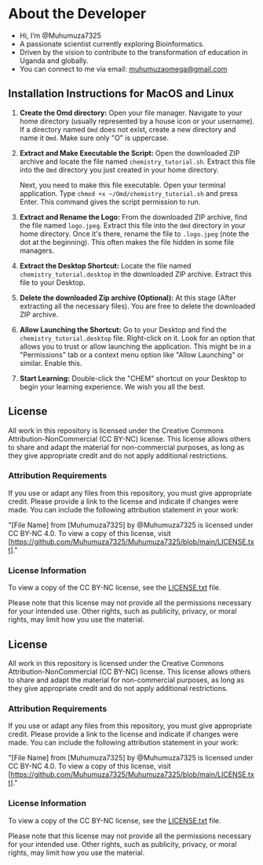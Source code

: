 # About the Developer

- Hi, I’m @Muhumuza7325
- A passionate scientist currently exploring Bioinformatics.
- Driven by the vision to contribute to the transformation of education in Uganda and globally.
- You can connect to me via email: muhumuzaomega@gmail.com

## Installation Instructions for MacOS and Linux

1.  **Create the Omd directory:**
    Open your file manager. Navigate to your home directory (usually represented by a house icon or your username). If a directory named `Omd` does not exist, create a new directory and name it `Omd`. Make sure only "O" is uppercase.

2.  **Extract and Make Executable the Script:**
    Open the downloaded ZIP archive and locate the file named `chemistry_tutorial.sh`. Extract this file into the `Omd` directory you just created in your home directory.

    Next, you need to make this file executable. Open your terminal application. Type `chmod +x ~/Omd/chemistry_tutorial.sh` and press Enter. This command gives the script permission to run.

3.  **Extract and Rename the Logo:**
    From the downloaded ZIP archive, find the file named `logo.jpeg`. Extract this file into the `Omd` directory in your home directory. Once it's there, rename the file to `.logo.jpeg` (note the dot at the beginning). This often makes the file hidden in some file managers.

4.  **Extract the Desktop Shortcut:**
    Locate the file named `chemistry_tutorial.desktop` in the downloaded ZIP archive. Extract this file to your Desktop.
    
5.  **Delete the downloaded Zip archive (Optional):**
    At this stage (After extracting all the necessary files). You are free to delete the downloaded ZIP archive.

6.  **Allow Launching the Shortcut:**
    Go to your Desktop and find the `chemistry_tutorial.desktop` file. Right-click on it. Look for an option that allows you to trust or allow launching the application. This might be in a "Permissions" tab or a context menu option like "Allow Launching" or similar. Enable this.

7.  **Start Learning:**
    Double-click the "CHEM" shortcut on your Desktop to begin your learning experience. We wish you all the best.


## License

All work in this repository is licensed under the Creative Commons Attribution-NonCommercial (CC BY-NC) license. This license allows others to share and adapt the material for non-commercial purposes, as long as they give appropriate credit and do not apply additional restrictions.

### Attribution Requirements

If you use or adapt any files from this repository, you must give appropriate credit. Please provide a link to the license and indicate if changes were made. You can include the following attribution statement in your work:

"[File Name] from [Muhumuza7325] by @Muhumuza7325 is licensed under CC BY-NC 4.0. To view a copy of this license, visit [https://github.com/Muhumuza7325/Muhumuza7325/blob/main/LICENSE.txt]."

### License Information

To view a copy of the CC BY-NC license, see the [LICENSE.txt](LICENSE.txt) file.

Please note that this license may not provide all the permissions necessary for your intended use. Other rights, such as publicity, privacy, or moral rights, may limit how you use the material.


## License

All work in this repository is licensed under the Creative Commons Attribution-NonCommercial (CC BY-NC) license. This license allows others to share and adapt the material for non-commercial purposes, as long as they give appropriate credit and do not apply additional restrictions.

### Attribution Requirements

If you use or adapt any files from this repository, you must give appropriate credit. Please provide a link to the license and indicate if changes were made. You can include the following attribution statement in your work:

"[File Name] from [Muhumuza7325] by @Muhumuza7325 is licensed under CC BY-NC 4.0. To view a copy of this license, visit [https://github.com/Muhumuza7325/Muhumuza7325/blob/main/LICENSE.txt]."

### License Information

To view a copy of the CC BY-NC license, see the [LICENSE.txt](LICENSE.txt) file.

Please note that this license may not provide all the permissions necessary for your intended use. Other rights, such as publicity, privacy, or moral rights, may limit how you use the material.
